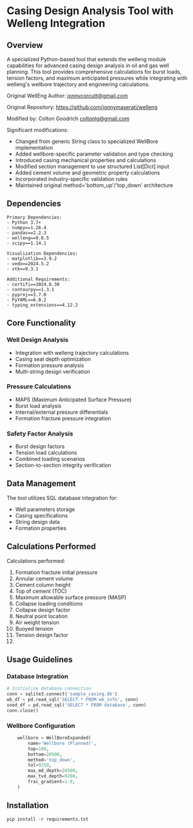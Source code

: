 
# Casing Design Analysis Tool with Welleng Integration

## Overview
A specialized Python-based tool that extends the welleng module capabilities for advanced casing design analysis in oil and gas well planning. This tool provides comprehensive calculations for burst loads, tension factors, and maximum anticipated pressures while integrating with welleng's wellbore trajectory and engineering calculations.

Original WellEng Author: <jonnycorcutt@gmail.com>

Original Repository: https://github.com/jonnymaserati/welleng

Modified by: Colton Goodrich <coltonlg@gmail.com>

Significant modifications:
- Changed from generic String class to specialized WellBore implementation
- Added wellbore-specific parameter validation and type checking
- Introduced casing mechanical properties and calculations
- Modified section management to use structured List[Dict] input
- Added cement volume and geometric property calculations
- Incorporated industry-specific validation rules
- Maintained original method='bottom_up'/'top_down' architecture

## Dependencies
```
Primary Dependencies:
- Python 3.7+
- numpy==1.26.4
- pandas==2.2.3
- welleng==0.8.5
- scipy==1.14.1

Visualization Dependencies:
- matplotlib==3.9.2
- vedo==2024.5.2
- vtk==9.3.1

Additional Requirements:
- certifi==2024.8.30
- contourpy==1.3.1
- pyproj==3.7.0
- PyYAML==6.0.2
- typing_extensions==4.12.2
```

## Core Functionality
### Well Design Analysis
- Integration with welleng trajectory calculations
- Casing seat depth optimization
- Formation pressure analysis
- Multi-string design verification

### Pressure Calculations
- MAPS (Maximum Anticipated Surface Pressure)
- Burst load analysis
- Internal/external pressure differentials
- Formation fracture pressure integration

### Safety Factor Analysis
- Burst design factors
- Tension load calculations
- Combined loading scenarios
- Section-to-section integrity verification

## Data Management
The tool utilizes SQL database integration for:
- Well parameters storage
- Casing specifications
- String design data
- Formation properties

## Calculations Performed
Calculations performed:
1. Formation fracture initial pressure
2. Annular cement volume
3. Cement column height
4. Top of cement (TOC)
5. Maximum allowable surface pressure (MASP)
6. Collapse loading conditions
7. Collapse design factor
8. Neutral point location
9. Air weight tension
10. Buoyed tension
11. Tension design factor
12. 
## Usage Guidelines
### Database Integration
```python
# Initialize database connection
conn = sqlite3.connect('sample_casing.db')
wb_df = pd.read_sql('SELECT * FROM wb_info', conn)
used_df = pd.read_sql('SELECT * FROM database', conn)
conn.close()
```

### Wellbore Configuration
```python
    wellbore = WellBoreExpanded(
        name='Wellbore (Planned)',
        top=100,
        bottom=20500,
        method='top_down',
        tol=9250,
        max_md_depth=20500,
        max_tvd_depth=9200,
        frac_gradient=1.0,
    )
```

## Installation
```
pip install -r requirements.txt
```
